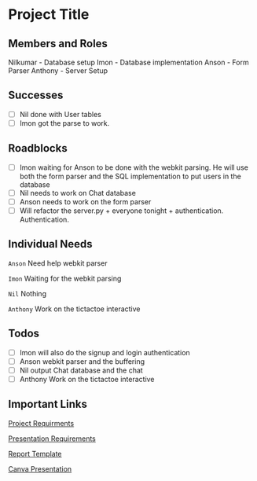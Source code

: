 Project Title
===

## Members and Roles
Nilkumar - Database setup
Imon - Database implementation
Anson - Form Parser
Anthony - Server Setup

## Successes
- [ ] Nil done with User tables
- [ ] Imon got the parse to work.

## Roadblocks
- [ ] Imon waiting for Anson to be done with the webkit parsing. He will use both the form parser and the SQL implementation to put users in the database
- [ ] Nil needs to work on Chat database
- [ ] Anson needs to work on the form parser
- [ ] Will refactor the server.py + everyone tonight + authentication. Authentication.

## Individual Needs
`Anson` Need help webkit parser

`Imon` Waiting for the webkit parsing

`Nil` Nothing

`Anthony` Work on the tictactoe interactive

## Todos
- [ ] Imon will also do the signup and login authentication
- [ ] Anson webkit parser and the buffering
- [ ] Nil output Chat database and the chat
- [ ] Anthony Work on the tictactoe interactive

## Important Links
[Project Requirments](https://docs.google.com/document/d/1oBM3nC7UdYr9dFuM8mmsSMdrxYwGK9iLdY6pp5VE5LM/edit)

[Presentation Requirements](https://docs.google.com/document/d/1_hQ8IYvY5wRk-BI2yH0qnN69mCaolju5Or93JjT4AZo/edit)

[Report Template](https://docs.google.com/document/d/1MjTleBsMLIZRmfYNdH9Gbezybo2AzecvpiGA03yW72Y/edit)

[Canva Presentation](https://www.canva.com/design/DAEraxhKG6U/share/preview?token=zkQOKJS5eAQXanlnflH5jg&role=EDITOR&utm_content=DAEraxhKG6U&utm_campaign=designshare&utm_medium=link&utm_source=sharebutton)



